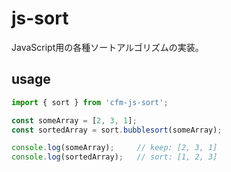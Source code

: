 js-sort
==

JavaScript用の各種ソートアルゴリズムの実装。

## usage

```ts
import { sort } from 'cfm-js-sort';

const someArray = [2, 3, 1];
const sortedArray = sort.bubblesort(someArray);

console.log(someArray);     // keep: [2, 3, 1]
console.log(sortedArray);   // sort: [1, 2, 3]
```
